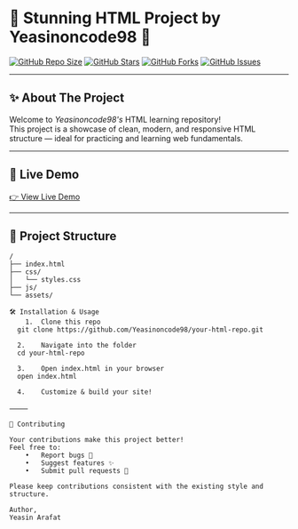 # 🌟 Stunning HTML Project by Yeasinoncode98 🌟

[![GitHub Repo Size](https://img.shields.io/github/repo-size/Yeasinoncode98/Learning_HTML?style=for-the-badge&color=blueviolet)](https://github.com/Yeasinoncode98/Learning_HTML)
[![GitHub Stars](https://img.shields.io/github/stars/Yeasinoncode98/Learning_HTML?style=for-the-badge&color=yellowgreen)](https://github.com/Yeasinoncode98/Learning_HTML/stargazers)
[![GitHub Forks](https://img.shields.io/github/forks/Yeasinoncode98/Learning_HTML?style=for-the-badge&color=orange)](https://github.com/Yeasinoncode98/Learning_HTML/network/members)
[![GitHub Issues](https://img.shields.io/github/issues/Yeasinoncode98/Learning_HTML?style=for-the-badge&color=red)](https://github.com/Yeasinoncode98/Learning_HTML/issues)

---

## ✨ About The Project

Welcome to *Yeasinoncode98's* HTML learning repository!  
This project is a showcase of clean, modern, and responsive HTML structure — ideal for practicing and learning web fundamentals.

---

## 🚀 Live Demo

[👉 View Live Demo](https://yeasinoncode98.github.io/Learning_HTML)

---

## 📁 Project Structure

```plaintext
/
├── index.html          
├── css/
│   └── styles.css      
├── js/
└── assets/

🛠 Installation & Usage
	1.	Clone this repo
  git clone https://github.com/Yeasinoncode98/your-html-repo.git

  2.	Navigate into the folder
  cd your-html-repo

  3.	Open index.html in your browser
  open index.html

  4.	Customize & build your site!

⸻

🤝 Contributing

Your contributions make this project better!
Feel free to:
	•	Report bugs 🐛
	•	Suggest features ✨
	•	Submit pull requests 📝

Please keep contributions consistent with the existing style and structure.

Author, 
Yeasin Arafat
